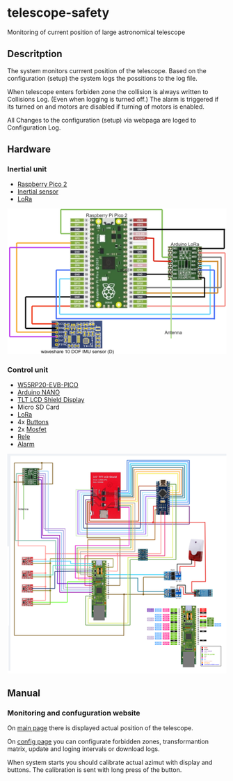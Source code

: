 # telescope-safety
Monitoring of current position of large astronomical telescope

## Descritption
The system monitors currrent position of the telescope. Based on the configuration (setup) the system logs the possitions to the log file.

When telescope enters forbiden zone the collision is always written to Collisions Log. (Even when logging is turned off.) The alarm is triggered if its turned on and motors are disabled if turning of motors is enabled.


All Changes to the configuration (setup) via webpaga are loged to Configuration Log.



## Hardware
### Inertial unit
- [Raspberry Pico 2](https://www.raspberrypi.com/products/raspberry-pi-pico-2/)
- [Inertial sensor](https://www.waveshare.com/wiki/10_DOF_IMU_Sensor_(D))
- [LoRa]()

![Inertial unit scheme](/docs/schemes/inertial_unit.png)

### Control unit
- [W55RP20-EVB-PICO](https://docs.wiznet.io/Product/ioNIC/W55RP20/w55rp20-evb-pico)
- [Arduino NANO]()
- [TLT LCD Shield Display]()
- Micro SD Card
- [LoRa]()
- 4x [Buttons]()
- 2x [Mosfet]()
- [Rele]()
- [Alarm]()

![Control unit scheme](/docs/schemes/control_unit.png)


## Manual
### Monitoring and confuguration website
On [main page](http://teleskop.local) there is displayed actual position of the telescope.

On [config page](http://teleskop.local/config) you can configurate forbidden zones, transformantion matrix, update and loging intervals or download logs.

When system starts you should calibrate actual azimut with display and buttons. The calibration is sent with long press of the button.



